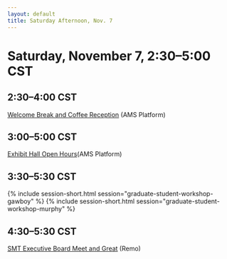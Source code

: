 ```yaml
---
layout: default
title: Saturday Afternoon, Nov. 7
---
```


# Saturday, November 7, 2:30–5:00 CST


## 2:30–4:00 CST
<p class="non-session"><a href="">Welcome Break and Coffee Reception</a><span class="room"> (AMS Platform)</span></p>

## 3:00–5:00 CST
<p class="non-session"><a href="">Exhibit Hall Open Hours</a><span class="room">(AMS Platform)</span></p>

## 3:30–5:30 CST
{% include session-short.html session="graduate-student-workshop-gawboy" %}
{% include session-short.html session="graduate-student-workshop-murphy" %}

## 4:30–5:30 CST
<p class="non-session"><a href="">SMT Executive Board Meet and Great</a><span class="room"> (Remo)</span></p>


